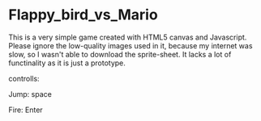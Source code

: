 # Flappy_bird_vs_Mario

This is a very simple game created with HTML5 canvas and Javascript.
Please ignore the low-quality images used in it, because my internet was slow, so I wasn't able to download the sprite-sheet.
It lacks a lot of functinality as it is just a prototype.


controlls:


Jump: space


Fire: Enter
